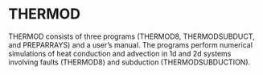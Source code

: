 # THERMOD
THERMOD consists of three programs (THERMOD8, THERMODSUBDUCT, and PREPARRAYS) and a user’s manual.  The programs perform numerical simulations of heat conduction and advection in 1d and 2d systems involving faults (THERMOD8) and subduction (THERMODSUBDUCTION).
